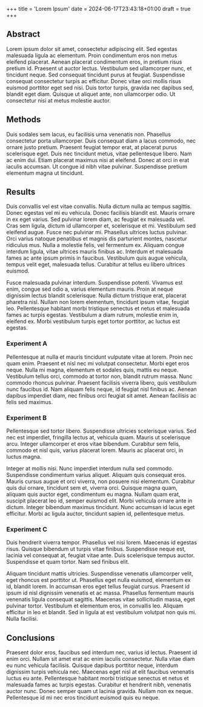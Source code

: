 +++
title = 'Lorem Ipsum'
date = 2024-06-17T23:43:18+01:00
draft = true
+++

## Abstract

Lorem ipsum dolor sit amet, consectetur adipiscing elit. Sed egestas malesuada ligula ac elementum. Proin condimentum eros non metus eleifend placerat. Aenean placerat condimentum eros, in pretium risus pretium id. Praesent ut auctor lectus. Vestibulum sed ullamcorper nunc, et tincidunt neque. Sed consequat tincidunt purus at feugiat. Suspendisse consequat consectetur turpis ac efficitur. Donec vitae orci mollis risus euismod porttitor eget sed nisi. Duis tortor turpis, gravida nec dapibus sed, blandit eget diam. Quisque ut aliquet ante, non ullamcorper odio. Ut consectetur nisi at metus molestie auctor.

## Methods

Duis sodales sem lacus, eu facilisis urna venenatis non. Phasellus consectetur porta ullamcorper. Duis consequat diam a lacus commodo, nec ornare justo pretium. Praesent feugiat tempor erat, at placerat purus scelerisque eget. Duis nec tincidunt metus, vitae pellentesque libero. Nam ac enim dui. Etiam placerat maximus nisi at eleifend. Donec at orci in erat iaculis accumsan. Ut congue id nibh vitae pulvinar. Suspendisse pretium elementum magna ut tincidunt.

## Results

Duis convallis vel est vitae convallis. Nulla dictum nulla ac tempus sagittis. Donec egestas vel mi eu vehicula. Donec facilisis blandit est. Mauris ornare in ex eget varius. Sed pulvinar lorem diam, ac feugiat ex malesuada vel. Cras sem ligula, dictum id ullamcorper et, scelerisque et mi. Vestibulum sed eleifend augue. Fusce nec pulvinar mi. Phasellus ultrices luctus pulvinar. Orci varius natoque penatibus et magnis dis parturient montes, nascetur ridiculus mus. Nulla a molestie felis, vel fermentum ex. Aliquam congue interdum ligula, vitae ultrices mauris finibus ac. Interdum et malesuada fames ac ante ipsum primis in faucibus. Vestibulum quis augue vehicula, tempus velit eget, malesuada tellus. Curabitur at tellus eu libero ultrices euismod.

Fusce malesuada pulvinar interdum. Suspendisse potenti. Vivamus est enim, congue sed odio a, varius elementum mauris. Proin at neque dignissim lectus blandit scelerisque. Nulla dictum tristique erat, placerat pharetra nisl. Nullam non lorem elementum, tincidunt ipsum vitae, feugiat leo. Pellentesque habitant morbi tristique senectus et netus et malesuada fames ac turpis egestas. Vestibulum a diam rutrum, molestie enim in, eleifend ex. Morbi vestibulum turpis eget tortor porttitor, ac luctus est egestas.

### Experiment A

Pellentesque at nulla et mauris tincidunt vulputate vitae at lorem. Proin nec quam enim. Praesent et nisl nec mi volutpat consectetur. Morbi eget eros neque. Nulla mi magna, elementum et sodales quis, mattis eu neque. Vestibulum tellus orci, commodo at tortor non, blandit rutrum massa. Nunc commodo rhoncus pulvinar. Praesent facilisis viverra libero, quis vestibulum nunc faucibus id. Nam aliquam felis neque, id feugiat nisl finibus ac. Aenean dapibus imperdiet diam, nec finibus orci feugiat sit amet. Aenean facilisis ac felis sed maximus.

### Experiment B

Pellentesque sed tortor libero. Suspendisse ultricies scelerisque varius. Sed nec est imperdiet, fringilla lectus at, vehicula quam. Mauris ut scelerisque arcu. Integer ullamcorper et eros vitae bibendum. Curabitur sem felis, commodo et nisl quis, varius placerat lorem. Mauris ac placerat orci, in luctus magna.

Integer at mollis nisi. Nunc imperdiet interdum nulla sed commodo. Suspendisse condimentum varius aliquet. Aliquam quis consequat eros. Mauris cursus augue et orci viverra, non posuere nisi elementum. Curabitur quis dui ornare, tincidunt sem et, viverra orci. Quisque magna quam, aliquam quis auctor eget, condimentum eu magna. Nullam quam erat, suscipit placerat leo id, semper euismod elit. Morbi vehicula ornare ante in dictum. Integer bibendum maximus tincidunt. Nunc accumsan id lacus eget efficitur. Morbi ac ligula auctor, tincidunt sapien id, pellentesque metus.

### Experiment C

Duis hendrerit viverra tempor. Phasellus vel nisi lorem. Maecenas id egestas risus. Quisque bibendum ut turpis vitae finibus. Suspendisse neque est, lacinia vel consequat at, feugiat vitae ante. Duis scelerisque tempus auctor. Suspendisse et quam tortor. Nam sed finibus elit.

Aliquam tincidunt mattis ultricies. Suspendisse venenatis ullamcorper velit, eget rhoncus est porttitor ut. Phasellus eget nulla euismod, elementum ex id, blandit lorem. In accumsan eros eget tellus feugiat cursus. Praesent id ipsum id nisl dignissim venenatis et ac massa. Phasellus fermentum mauris venenatis ligula consequat sagittis. Maecenas vitae sollicitudin massa, eget pulvinar tortor. Vestibulum et elementum eros, in convallis leo. Aliquam efficitur in leo et blandit. Sed in ligula at est vestibulum volutpat non quis mi. Nulla facilisi.

## Conclusions

Praesent dolor eros, faucibus sed interdum nec, varius id lectus. Praesent id enim orci. Nullam sit amet erat ac enim iaculis consectetur. Nulla vitae diam eu nunc vehicula facilisis. Quisque dapibus porttitor neque, interdum dignissim turpis vehicula nec. Maecenas eget nisl at elit faucibus venenatis luctus eu ante. Pellentesque habitant morbi tristique senectus et netus et malesuada fames ac turpis egestas. Curabitur et hendrerit nibh, venenatis auctor nunc. Donec semper quam ut lacinia gravida. Nullam non ex neque. Pellentesque id mi nec eros tincidunt euismod quis eu neque. 
